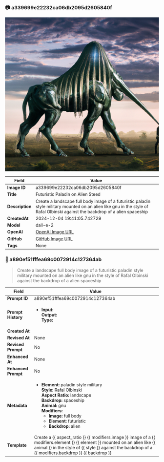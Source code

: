 

### 📷 a339699e22232ca06db2095d2605840f 


![data.id](./a339699e22232ca06db2095d2605840f.jpg)


| Field          | Value                                                                                                                     |
|----------------|---------------------------------------------------------------------------------------------------------------------------|
| **Image ID**             | a339699e22232ca06db2095d2605840f                                                                                                             |
| **Title**           | Futuristic Paladin on Alien Steed                                                                                                       |
| **Description**           | Create a landscape full body image of a futuristic paladin style military mounted on an alien like gnu in the style of Rafal Olbinski against the backdrop of a alien spaceship                                                                                                       |
| **CreatedAt**        | 2024-12-04 19:41:05.742729                                                                                                        |
| **Model**        | dall-e-2                                                                                                        |
| **OpenAI**         | [OpenAI Image URL](https://oaidalleapiprodscus.blob.core.windows.net/private/org-TZj0gKpq3CiXdXNznVOkBYav/user-t5KW5S6yYiCS0u4yDWasqnEP/img-8U6Y46FWrB6isVt3OqHQHXvx.png?st=2024-12-04T18%3A40%3A59Z&se=2024-12-04T20%3A40%3A59Z&sp=r&sv=2024-08-04&sr=b&rscd=inline&rsct=image/png&skoid=d505667d-d6c1-4a0a-bac7-5c84a87759f8&sktid=a48cca56-e6da-484e-a814-9c849652bcb3&skt=2024-12-04T19%3A12%3A22Z&ske=2024-12-05T19%3A12%3A22Z&sks=b&skv=2024-08-04&sig=15faxqYqqcdwn3uqa1hTdbYFb2udykdBEntf%2B%2B/FLOg%3D)                                                                                |
| **GitHub**         | [GitHub Image URL](https://github.com/Caneta-Silva/cyber-tomorrow/blob/main/images/a339699e22232ca06db2095d2605840f/a339699e22232ca06db2095d2605840f.jpg?raw=true)                                                                                |
| **Tags**       | None                                                                                                                   |

### 📜 a890ef51fffea69c0072914c127364ab

> Create a landscape full body image of a futuristic paladin style military mounted on an alien like gnu in the style of Rafal Olbinski against the backdrop of a alien spaceship

| Field          | Value                                                                                                                                                                      |
|----------------|----------------------------------------------------------------------------------------------------------------------------------------------------------------------------|
| **Prompt ID**  | a890ef51fffea69c0072914c127364ab                                                                                                                                                            |
| **Prompt History** | <ul><li>**Input:**  <br> **Output:**  <br> **Type:** </li></ul> |
| **Created At** |                                                                                                                                                    |
| **Revised At** | None                                                                                                                                                   |
| **Revised Prompt** | No                                                                                                                                                                      |
| **Enhanced At** | None                                                                                                                                                  |
| **Enhanced Prompt** | No                                                                                                                                                                    |
| **Metadata**   | <ul><li>**Element:** paladin style military <br> **Style:** Rafal Olbinski <br> **Aspect Ratio:** landscape <br> **Backdrop:** spaceship <br> **Animal:** gnu <br> **Modifiers:**<ul><li>**Image:** full body</li><li>**Element:** futuristic</li><li>**Backdrop:** alien</li></ul></li></ul> |
| **Template**   | Create a {{ aspect_ratio }} {{ modifiers.image }} image of a {{ modifiers.element }} {{ element }} mounted on an alien like {{ animal }} in the style of {{ style }} against the backdrop of a {{ modifiers.backdrop }} {{ backdrop }}                                                                                                                                           |


